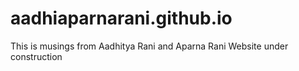 # aadhiaparnarani.github.io
This is musings from Aadhitya Rani and Aparna Rani
Website under construction
